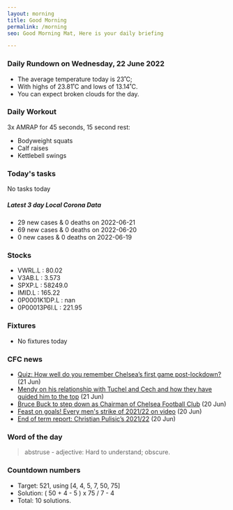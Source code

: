 ```yaml
---
layout: morning
title: Good Morning
permalink: /morning
seo: Good Morning Mat, Here is your daily briefing

---
```


<!-- weather_marker starts -->
### Daily Rundown on Wednesday, 22 June 2022

- The average temperature today is 23˚C;
- With highs of 23.81˚C and lows of 13.14˚C.
- You can expect broken clouds for the day.

<!-- weather_marker ends -->

### Daily Workout
<!-- workout_marker starts -->
3x AMRAP for 45 seconds, 15 second rest:

- Bodyweight squats
- Calf raises
- Kettlebell swings

<!-- workout_marker ends -->

### Today's tasks
<!-- task_marker starts -->
No tasks today
<!-- task_marker ends -->

<!-- c19_marker starts -->
##### Latest 3 day Local Corona Data

- 29 new cases & 0 deaths on 2022-06-21
- 69 new cases & 0 deaths on 2022-06-20
- 0 new cases & 0 deaths on 2022-06-19

<!-- c19_marker ends -->

### Stocks

<!-- stocks_marker starts -->

- VWRL.L : 80.02
- V3AB.L : 3.573
- SPXP.L : 58249.0
- IMID.L : 165.22
- 0P0001K1DP.L : nan
- 0P00013P6I.L : 221.95

<!-- stocks_marker ends -->

### Fixtures

<!-- sports_marker starts -->

- No fixtures today
<!-- sports_marker ends -->

### CFC news

<!-- cfc_marker starts -->
- [Quiz: How well do you remember Chelsea’s first game post-lockdown?](https://www.chelseafc.com/en/news/2022/06/21/quiz--how-well-do-you-remember-chelsea-s-first-game-post-lockdow) (21 Jun)
- [Mendy on his relationship with Tuchel and Cech and how they have guided him to the top](https://www.chelseafc.com/en/news/2022/06/21/mendy-on-his-relationship-with-tuchel-and-cech-and-how-they-have) (21 Jun)
- [Bruce Buck to step down as Chairman of Chelsea Football Club](https://www.chelseafc.com/en/news/2022/06/20/bruce-buck-to-step-down-as-chairman-of-chelsea-football-club) (20 Jun)
- [Feast on goals! Every men's strike of 2021/22 on video](https://www.chelseafc.com/en/news/2022/06/20/feast-on-goals-) (20 Jun)
- [End of term report: Christian Pulisic’s 2021/22](https://www.chelseafc.com/en/news/2022/06/20/end-of-term-report--christian-pulisic-s-2021-22) (20 Jun)

<!-- cfc_marker ends -->

### Word of the day
<!-- word_marker starts -->

 > abstruse - adjective: Hard to understand; obscure.

<!-- word_marker ends -->

### Countdown numbers
<!-- game_marker starts -->

- Target: 521, using [4, 4, 5, 7, 50, 75]
- Solution: ( 50 + 4 - 5 ) x 75 / 7 - 4
- Total: 10 solutions.

<!-- game_marker ends -->